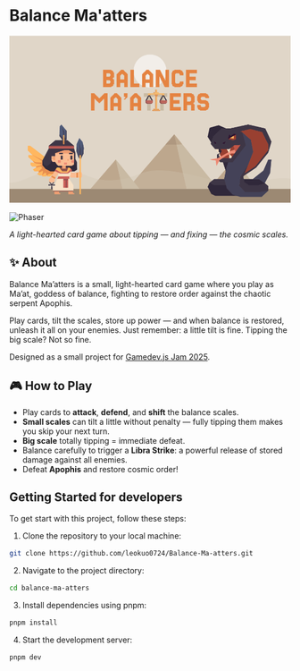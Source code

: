 # Balance Ma'atters

![Cover](/public/github.png)

![Phaser](https://img.shields.io/badge/phaser-3.88.2-blue?style=for-the-badge)

_A light-hearted card game about tipping — and fixing — the cosmic scales._

## ✨ About

Balance Ma’atters is a small, light-hearted card game where you play as Ma’at, goddess of balance, fighting to restore order against the chaotic serpent Apophis.

Play cards, tilt the scales, store up power — and when balance is restored, unleash it all on your enemies.
Just remember: a little tilt is fine. Tipping the big scale? Not so fine.

Designed as a small project for [Gamedev.js Jam 2025](https://gamedevjs.com/jam/2025/).

## 🎮 How to Play

- Play cards to **attack**, **defend**, and **shift** the balance scales.
- **Small scales** can tilt a little without penalty — fully tipping them makes you skip your next turn.
- **Big scale** totally tipping = immediate defeat.
- Balance carefully to trigger a **Libra Strike**: a powerful release of stored damage against all enemies.
- Defeat **Apophis** and restore cosmic order!

## Getting Started for developers

To get start with this project, follow these steps:

1. Clone the repository to your local machine:

```bash
git clone https://github.com/leokuo0724/Balance-Ma-atters.git
```

2. Navigate to the project directory:

```bash
cd balance-ma-atters
```

3. Install dependencies using pnpm:

```bash
pnpm install
```

4. Start the development server:

```bash
pnpm dev
```
